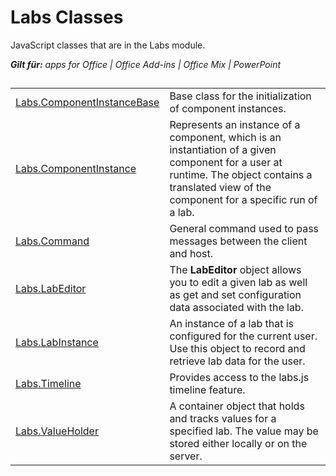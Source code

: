 
# Labs Classes
JavaScript classes that are in the Labs module.

 _**Gilt für:** apps for Office | Office Add-ins | Office Mix | PowerPoint_



## 


|||
|:-----|:-----|
|[Labs.ComponentInstanceBase](../../../reference/office-mix/labs.componentinstancebase.md)|Base class for the initialization of component instances.|
|[Labs.ComponentInstance](../../../reference/office-mix/labs.componentinstance.md)|Represents an instance of a component, which is an instantiation of a given component for a user at runtime. The object contains a translated view of the component for a specific run of a lab.|
|[Labs.Command](../../reference/office-mix/labs.command.md)|General command used to pass messages between the client and host.|
|[Labs.LabEditor](../../../reference/office-mix/labs.labeditor.md)|The  **LabEditor** object allows you to edit a given lab as well as get and set configuration data associated with the lab.|
|[Labs.LabInstance](../../../reference/office-mix/labs.labinstance.md)|An instance of a lab that is configured for the current user. Use this object to record and retrieve lab data for the user.|
|[Labs.Timeline](../../reference/office-mix/labs.timeline.md)|Provides access to the labs.js timeline feature.|
|[Labs.ValueHolder](../../reference/office-mix/labs.valueholder.md)|A container object that holds and tracks values for a specified lab. The value may be stored either locally or on the server.|
